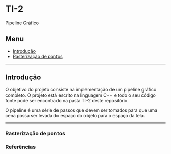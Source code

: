 # TI-2
Pipeline Gráfico

## Menu

* [Introdução](#introdução)
* [Rasterização de pontos](#rasterização-de-pontos)

---

## Introdução

O objetivo do projeto consiste na implementação de um pipeline gráfico completo. O projeto está escrito
na linguagem C++ e todo o seu código fonte pode ser encontrado na pasta TI-2 deste repositório.

O pipeline é uma série de passos que devem ser tomados para que uma cena possa ser levada do espaço 
do objeto para o espaço da tela.

---

### Rasterização de pontos

### Referências
